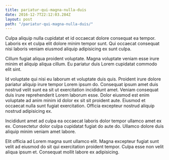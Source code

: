 ```yaml
---
title: pariatur-qui-magna-nulla-duis
date: 2016-12-7T22:12:03.284Z
layout: post
path: "/pariatur-qui-magna-nulla-duis/"
---
```


Culpa aliquip nulla cupidatat et id occaecat dolore consequat ea tempor. Laboris ex et culpa elit dolore minim tempor sunt. Qui occaecat consequat nisi laboris veniam eiusmod aliquip adipisicing ex sunt culpa.

Cillum fugiat aliqua proident voluptate. Magna voluptate veniam esse irure minim et aliquip aliqua cillum. Eu pariatur duis Lorem cupidatat commodo elit sint.

Id voluptate qui nisi eu laborum et voluptate duis quis. Proident irure dolore pariatur aliquip irure tempor Lorem ipsum do. Consequat ipsum amet duis nostrud velit sunt ea sit ut exercitation incididunt amet. Veniam consequat duis irure reprehenderit Lorem laborum esse. Dolor eiusmod est enim voluptate ad anim minim id dolor ex sit sit proident aute. Eiusmod et occaecat nulla sunt fugiat exercitation. Officia excepteur nostrud aliquip nostrud adipisicing ex.

Incididunt amet ad culpa ea occaecat laboris dolor tempor ullamco amet ex ex. Consectetur dolor culpa cupidatat fugiat do aute do. Ullamco dolore duis aliquip minim veniam amet labore.

Elit officia ad Lorem magna sunt ullamco elit. Magna excepteur fugiat sunt velit ad eiusmod do sit qui exercitation proident tempor. Culpa esse non velit aliqua ipsum et. Consequat mollit labore ex adipisicing.